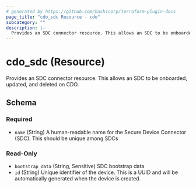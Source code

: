 ```yaml
---
# generated by https://github.com/hashicorp/terraform-plugin-docs
page_title: "cdo_sdc Resource - cdo"
subcategory: ""
description: |-
  Provides an SDC connector resource. This allows an SDC to be onboarded, updated, and deleted on CDO.
---
```


# cdo_sdc (Resource)

Provides an SDC connector resource. This allows an SDC to be onboarded, updated, and deleted on CDO.



<!-- schema generated by tfplugindocs -->
## Schema

### Required

- `name` (String) A human-readable name for the Secure Device Connector (SDC). This should be unique among SDCs

### Read-Only

- `bootstrap_data` (String, Sensitive) SDC bootstrap data
- `id` (String) Unique identifier of the device. This is a UUID and will be automatically generated when the device is created.
